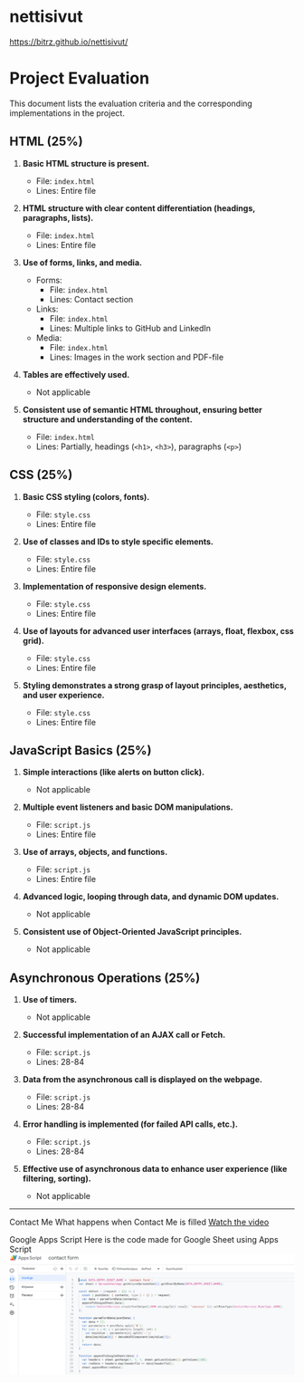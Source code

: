 # nettisivut
https://bitrz.github.io/nettisivut/
 
# Project Evaluation

This document lists the evaluation criteria and the corresponding implementations in the project.

## HTML (25%)

1. **Basic HTML structure is present.**
   - File: `index.html`
   - Lines: Entire file

2. **HTML structure with clear content differentiation (headings, paragraphs, lists).**
   - File: `index.html`
   - Lines: Entire file

3. **Use of forms, links, and media.**
   - Forms:
     - File: `index.html`
     - Lines: Contact section
   - Links:
     - File: `index.html`
     - Lines: Multiple links to GitHub and LinkedIn
   - Media:
     - File: `index.html`
     - Lines: Images in the work section and PDF-file

4. **Tables are effectively used.**
   - Not applicable

5. **Consistent use of semantic HTML throughout, ensuring better structure and understanding of the content.**
   - File: `index.html`
   - Lines: Partially, headings (`<h1>`, `<h3>`), paragraphs (`<p>`)

## CSS (25%)

1. **Basic CSS styling (colors, fonts).**
   - File: `style.css`
   - Lines: Entire file

2. **Use of classes and IDs to style specific elements.**
   - File: `style.css`
   - Lines: Entire file

3. **Implementation of responsive design elements.**
   - File: `style.css`
   - Lines: Entire file

4. **Use of layouts for advanced user interfaces (arrays, float, flexbox, css grid).**
   - File: `style.css`
   - Lines: Entire file

5. **Styling demonstrates a strong grasp of layout principles, aesthetics, and user experience.**
   - File: `style.css`
   - Lines: Entire file

## JavaScript Basics (25%)

1. **Simple interactions (like alerts on button click).**
   - Not applicable

2. **Multiple event listeners and basic DOM manipulations.**
   - File: `script.js`
   - Lines: Entire file

3. **Use of arrays, objects, and functions.**
   - File: `script.js`
   - Lines: Entire file

4. **Advanced logic, looping through data, and dynamic DOM updates.**
   - Not applicable

5. **Consistent use of Object-Oriented JavaScript principles.**
   - Not applicable

## Asynchronous Operations (25%)

1. **Use of timers.**
   - Not applicable

2. **Successful implementation of an AJAX call or Fetch.**
   - File: `script.js`
   - Lines: 28-84

3. **Data from the asynchronous call is displayed on the webpage.**
   - File: `script.js`
   - Lines: 28-84

4. **Error handling is implemented (for failed API calls, etc.).**
   - File: `script.js`
   - Lines: 28-84

5. **Effective use of asynchronous data to enhance user experience (like filtering, sorting).**
   - Not applicable
----------------------------------------------------------------------------------------------------
Contact Me
What happens when Contact Me is filled
[Watch the video](assets/pictures/contactDEMO.mp4)

Google Apps Script
Here is the code made for Google Sheet using Apps Script
![alt text](assets/pictures/AppsScript.png)